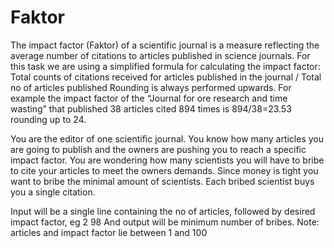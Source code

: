 # Faktor
The impact factor (Faktor) of a scientific journal is a measure reflecting the average number of citations to 
articles published in science journals.
For this task we are using a simplified formula for calculating the impact factor:
Total counts of citations received for articles published in the journal / Total no of articles published
Rounding is always performed upwards. For example the impact factor of the 
“Journal for ore research and time wasting” that published 38 articles cited 894 times is 894/38=23.53 rounding up to 24.

You are the editor of one scientific journal. You know how many articles you are 
going to publish and the owners are pushing you to reach a specific impact factor. 
You are wondering how many scientists you will have to bribe to cite your articles to meet the owners demands. 
Since money is tight you want to bribe the minimal amount of scientists. Each bribed scientist buys you a single citation.

Input will be a single line containing the no of articles, followed by desired impact factor, eg 2 98
And output will be minimum number of bribes. Note: articles and impact factor lie between 1 and 100
